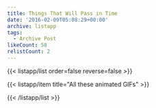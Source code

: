 ```yaml
---
title: Things That Will Pass in Time
date: '2016-02-09T05:08:29+00:00'
archive: listapp
tags: 
  - Archive Post
likeCount: 58
relistCount: 2
---
```



{{< listapp/list order=false reverse=false >}}

   {{< listapp/item title="All these animated GIFs" >}}

{{< /listapp/list >}}
